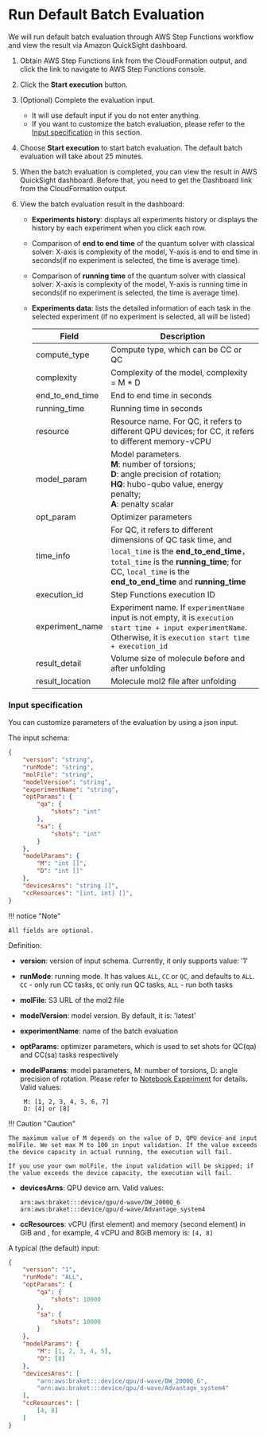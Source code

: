 # Run Default Batch Evaluation

We will run default batch evaluation through AWS Step Functions workflow and view the result via Amazon QuickSight dashboard.

1. Obtain AWS Step Functions link from the CloudFormation output, and click the link to navigate to AWS Step Functions console.

2. Click the **Start execution** button.

3. (Optional) Complete the evaluation input.

     - It will use default input if you do not enter anything.
     - If you want to customize the batch evaluation, please refer to the [Input specification](#input-specification) in this section.

4. Choose **Start execution** to start batch evaluation. The default batch evaluation will take about 25 minutes.

5. When the batch evaluation is completed, you can view the result in AWS QuickSight dashboard. Before that, you need to get the Dashboard link from the CloudFormation output.

6. View the batch evaluation result in the dashboard: 
    
    - **Experiments history**: displays all experiments history or displays the history by each experiment when you click each row.
    - Comparison of **end to end time** of the quantum solver with classical solver: X-axis is complexity of the model, Y-axis is end to end time in seconds(if no experiment is selected, the time is average time). 
    - Comparison of **running time** of the quantum solver with classical solver: X-axis is complexity of the model, Y-axis is running time in seconds(if no experiment is selected,  the time is average time). 
    - **Experiments data**: lists the detailed information of each task in the selected experiment (if no experiment is selected, all will be listed)
    
        | Field  | Description  |
        |---|---|
        | compute_type  | Compute type, which can be CC or QC  |
        | complexity  | Complexity of the model,  complexity = M * D |
        | end_to_end_time  | End to end time in seconds  |
        | running_time  | Running time in seconds |
        | resource  | Resource name. For QC, it refers to different QPU devices; for CC, it refers to different memory-vCPU  |
        | model_param  | Model parameters. </br>**M**: number of torsions; </br>**D**: angle precision of rotation; </br>**HQ**: hubo-qubo value, energy penalty; </br>**A**: penalty scalar |
        | opt_param  | Optimizer parameters  |
        | time_info | For QC, it refers to different dimensions of QC task time, and `local_time` is the **end_to_end_time**，  `total_time` is the **running_time**; for CC, `local_time` is the **end_to_end_time** and **running_time** |
        | execution_id  | Step Functions execution ID |
        | experiment_name  | Experiment name. If `experimentName` input is not empty, it is `execution start time + input experimentName`. Otherwise, it is `execution start time + execution_id`  |
        | result_detail  | Volume size of molecule before and after unfolding  |
        | result_location | Molecule mol2 file after unfolding  |
   


### Input specification

You can customize parameters of the evaluation by using a json input.

The input schema:

```json
{
    "version": "string",
    "runMode": "string",
    "molFile": "string",
    "modelVersion": "string",
    "experimentName": "string",
    "optParams": {
        "qa": {
            "shots": "int"
        },
        "sa": {
            "shots": "int"
        }
    },
    "modelParams": {
        "M": "int []",
        "D": "int []"
    },
    "devicesArns": "string []",
    "ccResources": "[int, int] []",
}

```

!!! notice "Note"

    All fields are optional.

Definition:

  * **version**: version of input schema. Currently, it only supports value: '1'
  * **runMode**:  running mode. It has values `ALL`, `CC` or `QC`, and defaults to `ALL`. `CC` - only run CC tasks, `QC` only run QC tasks, `ALL` - run both tasks
  * **molFile**: S3 URL of the mol2 file
  * **modelVersion**: model version. By default, it is: 'latest'
  * **experimentName**: name of the batch evaluation
  * **optParams**: optimizer parameters, which is used to set shots for QC(qa) and CC(sa) tasks respectively
  * **modelParams**: model parameters, M: number of torsions, D: angle precision of rotation. Please refer to [Notebook Experiment](./notebook-experiment.md) for details.  Valid values: 

         M: [1, 2, 3, 4, 5, 6, 7]
         D: [4] or [8]

!!! Caution "Caution"

    The maximum value of M depends on the value of D, QPU device and input molFile. We set max M to 100 in input validation. If the value exceeds the device capacity in actual running, the execution will fail.
    
    If you use your own molFile, the input validation will be skipped; if the value exceeds the device capacity, the execution will fail. 
   
  * **devicesArns**: QPU device arn. Valid values:
  
        arn:aws:braket:::device/qpu/d-wave/DW_2000Q_6
        arn:aws:braket:::device/qpu/d-wave/Advantage_system4
      
  * **ccResources**: vCPU (first element) and memory (second element) in GiB and , for example, 4 vCPU and 8GiB memory is: `[4, 8]`


A typical (the default) input:

```json
{
    "version": "1",
    "runMode": "ALL",
    "optParams": {
        "qa": {
            "shots": 10000
        },
        "sa": {
            "shots": 10000
        }
    },
    "modelParams": {
        "M": [1, 2, 3, 4, 5],
        "D": [8]
    },
    "devicesArns": [
        "arn:aws:braket:::device/qpu/d-wave/DW_2000Q_6",
        "arn:aws:braket:::device/qpu/d-wave/Advantage_system4"
    ],
    "ccResources": [
        [4, 8]
    ]
}
```
